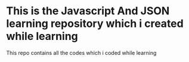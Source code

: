 # This is the  Javascript And JSON learning repository which i created while learning

This repo contains all the codes which i coded while learning